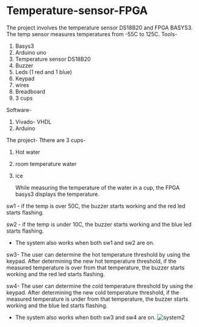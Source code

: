 # Temperature-sensor-FPGA
The project involves the temperature sensor DS18B20 and FPGA BASYS3.
The temp sensor measures temperatures from -55C to 125C.
Tools-
1. Basys3
2. Arduino uno
3. Temperature sensor DS18B20
4. Buzzer
5. Leds (1 red and 1 blue)
6. Keypad
7. wires
8. Breadboard
9. 3 cups

Software-
1. Vivado- VHDL
2. Arduino
   
The project-
Tthere are 3 cups-

1. Hot water

2. room temperature water

3. ice

   
   While measuring the temperature of the water in a cup, the FPGA basys3 displays the temperature.

sw1 - if the temp is over 50C, the buzzer starts working and the red led starts flashing.

sw2 - if the temp is under 10C, the buzzer starts working and the blue led starts flashing.

* The system also works when both sw1 and sw2 are on.


sw3- The user can determine the hot temperature threshold by using the keypad.
  After determining the new hot temperature threshold, if the measured temperature is over from that temperature, the buzzer starts working and the red led starts flashing.

sw4- The user can determine the cold temperature threshold by using the keypad.
  After determining the new cold temperature threshold, if the measured temperature is under from that temperature, the buzzer starts working and the blue led starts flashing.
 
* The system also works when both sw3 and sw4 are on.
![system2](https://github.com/yaelkeidar/Temp-sensor-FPGA/assets/154610976/3cc4338d-852f-42ce-ad0f-4aca118c1afa)
